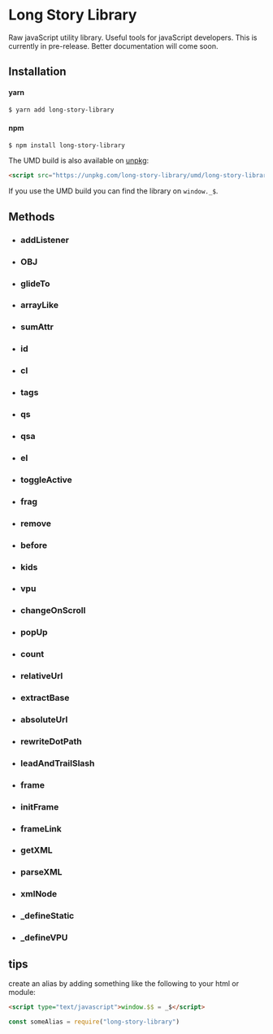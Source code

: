 # Long Story Library

Raw javaScript utility library. Useful tools for javaScript developers. This is currently in pre-release. Better documentation will come soon.

## Installation

#### yarn
```sh
$ yarn add long-story-library
```

#### npm
```sh
$ npm install long-story-library
```

The UMD build is also available on [unpkg](https://unpkg.com):

```html
<script src="https://unpkg.com/long-story-library/umd/long-story-library.min.js"></script>
```

If you use the UMD build you can find the library on `window._$`.

## Methods

- ### addListener

- ### OBJ

- ### glideTo

- ### arrayLike

- ### sumAttr

- ### id

- ### cl

- ### tags

- ### qs

- ### qsa

- ### el

- ### toggleActive

- ### frag

- ### remove

- ### before

- ### kids

- ### vpu

- ### changeOnScroll

- ### popUp

- ### count

- ### relativeUrl

- ### extractBase

- ### absoluteUrl

- ### rewriteDotPath

- ### leadAndTrailSlash

- ### frame

- ### initFrame

- ### frameLink

- ### getXML

- ### parseXML

- ### xmlNode

- ### _defineStatic

- ### _defineVPU

## tips
create an alias by adding something like the following to your html or module:
```html
<script type="text/javascript">window.$$ = _$</script>
```
```js
const someAlias = require("long-story-library")
```
